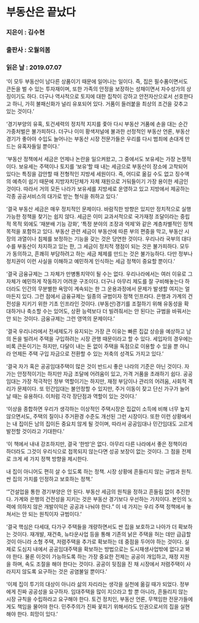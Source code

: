 # 부동산은 끝났다
### 지은이 : 김수현
### 출판사 : 오월의봄
### 읽은 날 : 2019.07.07

‘이 모두 부동산이 남다른 상품이기 때문에 일어나는 일이다. 즉, 집은 필수품이면서도 큰돈을 벌 수 있는 투자재이며, 또한 가족의 안정을 보장하는 성채이면서 자수성가의 상징이기도 하다. 더구나 역사적으로 토지에 대한 집착이 강하고 안전자산으로서 선호한다고 하니, 가히 불패신화가 널리 유포되어 있다. 거품이 들러붙을 최상의 조건을 갖추고 있는 것이다.’

‘경기부양의 유혹, 토건세력의 정치적 지지를 좇아 다시 부동산 거품에 손을 대는 순간 가중처벌은 불가피하다. 더구나 이미 황색저널에 불과한 선정적인 부동산 언론, 부동산 경기가 좋아야 수입도 늘어나는 부동산 시장 전문가들은 우리를 다시 범죄에 손대게 만드는 유혹자들일 뿐이다.’

‘부동산 정책에서 세금은 언제나 논란을 일으켜왔고, 그 중에서도 보유세는 가장 논쟁적이다. 보유세는 주택이나 토지를 ‘보유’할 때 내는 세금으로 부동산이 장소에 고착되어 있다는 특징을 감안할 때 전형적인 지방세 세원이다. 즉, 어디로 옮길 수도 없고 징수액의 예측이 쉽기 때문에 지방자치단체가 자체 재원으로 거둬들이기 가장 용이한 세금인 것이다. 따라서 거의 모든 나라가 보유세를 지방세로 운영하고 있고 지방에서 제공하는 각종 공공서비스의 대가로 받는 형식을 취하고 있다.’

‘결국 부동산 세금은 매우 정치적인 문제이다. 바람직한 방향은 있지만 정치적으로 실행 가능한 정책을 찾기는 쉽지 않다. 세금은 이미 교과서적으로 국가재정 조달이라는 중립적 목적 외에도 ‘재분배 기능 강화’, ‘특정 분야의 조장과 억제’와 같은 계층차별적인 정책 목적을 포함하고 있다. 부동산 관련 세금이 부동산에 따른 부의 편중을 막고, 부동산 시장의 과열이나 침체를 보정하는 기능을 갖는 것은 당연한 것이다. 우리나라 국부의 대다수를 부동산이 차지하고 있는 한, 그 세금이 정치적 쟁점이 되는 것은 불가피하다. 모두가 동의하고, 흔쾌히 부담하려고 하는 세금 체제를 만드는 것은 불가능하다. 다만 정부나 정치권이 이런 사실을 이해하고 예민하게 인식하는 세금 정책이 중요할 뿐이다.’

‘결국 금융규제는 그 자체가 만병통치약이 될 수는 없다. 우리나라에서는 여러 이유로 그 자체가 예민하게 작동하기 어려운 구조이다. 더구나 아무리 제도를 잘 구비해놓는다 하더라도 인간의 무분별한 욕망이 계속되는 한 그 운용과정에서 문제가 발생할 여지는 얼마든지 있다. 그런 점에서 금융규제는 일종의 규범이자 정책 인프라다. 은행과 가계의 건전성을 지키기 위한 기초 인프라인 것이다. (부동산)경기를 조절하기 위해 유동성을 확대하거나 축소할 수는 있어도, 상환 능력보다 더 빌려줘서는 안 된다는 규범을 바꿔서는 안 되는 것이다. 금융규제는 그런 영역의 문제이다.’

‘결국 우리나라에서 전세제도가 유지되는 가장 큰 이유는 빠른 집값 상승을 예상하고 남의 돈을 빌려서 주택을 구입하려는 시장 관행 때문이라고 할 수 있다. 세입자의 경우에는 비록 큰돈이기는 하지만, 다달이 내는 돈 없이 주택을 독점으로 이용할 수 있을 뿐 아니라 언제든 주택 구입 자금으로 전환할 수 있는 저축의 성격도 가지고 있다.’

‘결국 자가 혹은 공공임대주택이 많은 것이 반드시 좋은 나라의 기준은 아닌 것이다. 자가는 안정적이기는 하지만 자금 조달에 어려움이 있고, 가격 거품을 초래하기 쉽다. 공공임대는 가장 적극적인 정부 역할이기는 하지만, 재정 부담이나 관리의 어려움, 사회적 격리가 문제이다. 또 민간임대는 불안정할 수 있지만, 주거 이동이 잦고 단신 가구가 늘어날 때는 유용하다. 이처럼 각각 장단점과 역할이 있는 것이다.’

‘이상을 종합하면 우리가 생각하는 이상적인 주택시장은 집값이 소득에 비해 너무 높지 않으면서도, 주택의 질이나 주거환경 수준도 개선된 그런 시장이다. 또한 이런 상황에서는 내 집이든 남의 집이든 중요치 않게 될 것이며, 따라서 공공임대나 민간임대도 고르게 발전할 것이라고 기대한다.’

‘이 책에서 내내 강조하지만, 결국 ‘한방’은 없다. 아무리 다른 나라에서 좋은 정책이라 하더라도 그것이 우리식으로 접목되지 않는다면 성공 보장이 없는 것이다. 그 점을 전제로 크게 세 가지 정책 방향을 제시한다.

내 집이 아니어도 편히 살 수 있도록 하는 정책.
시장 상황에 흔들리지 않는 규범과 원칙.
싼 집의 가치를 인정하고 보호하는 정책.’

‘”건설업을 통한 경기부양은 안 된다. 부동산 세금의 원칙을 정하고 흔들림 없이 추진한다. 가계와 은행의 건전성을 지키는 것은 부동산 경기보다 우선하는 가치이다. 본인의 노력에 의하지 않은 개발이익은 공공과 나눠야 한다.” 이 네 가지는 우리 주택 정책에서 놓쳐서는 안 되는 원칙이자 규범이다.’

‘결국 핵심은 다세대, 다가구 주택들을 개량하면서도 싼 집을 보호하고 나아가 더 확보하는 것이다. 재개발, 재건축, 뉴타운사업 등을 통해 기존의 낡은 주택을 허는 데만 급급할 것이 아니라 소형 주택, 저렴주택을 추가로 확보하는 데 중점을 두어야 하는 것이다. 실제로 도심지 내에서 공공임대주택을 확보하는 방법으로는 도시재생사업밖에 없다고 봐야 한다. 물론 이것이 가능하도록 하는 가장 중요한 전제는 공공이 개입하고, 재정 지원을 하며, 속도 조절을 해야 한다는 것이다. 공공이 뒷짐을 진 채 시장에서 저렴주택이 사라지지 않도록 요구하는 것은 공염불일 뿐이다.’

‘이제 집이 투기의 대상이 아니라 삶의 자리라는 생각을 실천에 옮길 때가 되었다. 정부에게 진짜 공공성을 요구하자. 임대주택을 많이 지으라고 할 뿐 아니라, 흔들리지 않는 시장 규칙을 수립하라고 요구해야 한다. 토건 정치인, 부동산 언론, 무책임한 전문가들에게도 책임을 물어야 한다. 민주주의가 진짜 꽃피기 위해서라도 인권으로서의 집을 실현해야 한다. 희망이 있다.’